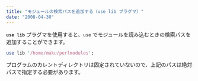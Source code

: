 ```yaml
---
title: "モジュールの検索パスを追加する（use lib プラグマ）"
date: "2008-04-30"
---
```


**`use lib`** プラグマを使用すると、`use` でモジュールを読み込むときの検索パスを追加することができます。

~~~ perl
use lib '/home/maku/perlmodules';
~~~

プログラムのカレントディレクトリは固定されていないので、上記のパスは絶対パスで指定する必要があります。

